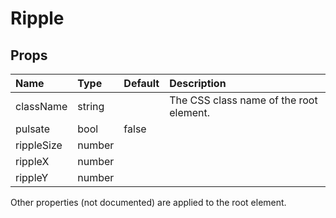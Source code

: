 Ripple
======



Props
-----


| Name | Type | Default | Description |
|:-----|:-----|:--------|:------------|
| className | string |  | The CSS class name of the root element. |
| pulsate | bool | false |  |
| rippleSize | number |  |  |
| rippleX | number |  |  |
| rippleY | number |  |  |

Other properties (not documented) are applied to the root element.

